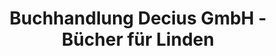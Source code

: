 ---
title: "Buchhandlung Decius GmbH - Bücher für Linden"
url: /hannover/buchhandlung-decius-gmbh-buecher-fuer-linden/
shop: Bücher
---